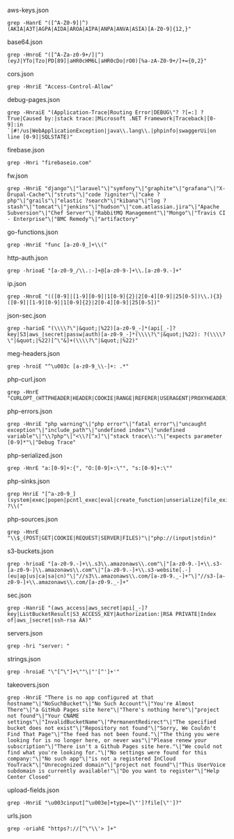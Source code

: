 

aws-keys.json

```
grep -HanrE "([^A-Z0-9]|^)(AKIA|A3T|AGPA|AIDA|AROA|AIPA|ANPA|ANVA|ASIA)[A-Z0-9]{12,}"
```


base64.json

```
grep -HnroE "([^A-Za-z0-9+/]|^)(eyJ|YTo|Tzo|PD[89]|aHR0cHM6L|aHR0cDo|rO0)[%a-zA-Z0-9+/]+={0,2}"
```


cors.json

```
grep -HnriE "Access-Control-Allow"
```


debug-pages.json

```
grep -HnraiE "(Application-Trace|Routing Error|DEBUG\"? ?[=:] ?True|Caused by:|stack trace:|Microsoft .NET Framework|Traceback|[0-9]:in `|#!/us|WebApplicationException|java\\.lang\\.|phpinfo|swaggerUi|on line [0-9]|SQLSTATE)"
```


firebase.json

```
grep -Hnri "firebaseio.com"
```


fw.json

```
grep -HnriE "django"\|"laravel"\|"symfony"\|"graphite"\|"grafana"\|"X-Drupal-Cache"\|"struts"\|"code ?igniter"\|"cake ?php"\|"grails"\|"elastic ?search"\|"kibana"\|"log ?stash"\|"tomcat"\|"jenkins"\|"hudson"\|"com.atlassian.jira"\|"Apache Subversion"\|"Chef Server"\|"RabbitMQ Management"\|"Mongo"\|"Travis CI - Enterprise"\|"BMC Remedy"\|"artifactory"
```


go-functions.json

```
grep -HnriE "func [a-z0-9_]+\\("
```


http-auth.json

```
grep -hrioaE "[a-z0-9_/\\.:-]+@[a-z0-9-]+\\.[a-z0-9.-]+"
```


ip.json

```
grep -HnroE "(([0-9]|[1-9][0-9]|1[0-9]{2}|2[0-4][0-9]|25[0-5])\\.){3}([0-9]|[1-9][0-9]|1[0-9]{2}|2[0-4][0-9]|25[0-5])"
```


json-sec.json

```
grep -harioE "(\\\\?\"|&quot;|%22)[a-z0-9_-]*(api[_-]?key|S3|aws_|secret|passw|auth)[a-z0-9_-]*(\\\\?\"|&quot;|%22): ?(\\\\?\"|&quot;|%22)[^\"&]+(\\\\?\"|&quot;|%22)"
```


meg-headers.json

```
grep -hroiE "^\u003c [a-z0-9_\\-]+: .*"
```


php-curl.json

```
grep -HnrE "CURLOPT_(HTTPHEADER|HEADER|COOKIE|RANGE|REFERER|USERAGENT|PROXYHEADER)"
```


php-errors.json

```
grep -HnriE "php warning"\|"php error"\|"fatal error"\|"uncaught exception"\|"include_path"\|"undefined index"\|"undefined variable"\|"\\?php"\|"<\\?[^x]"\|"stack trace\\:"\|"expects parameter [0-9]*"\|"Debug Trace"
```


php-serialized.json

```
grep -HnrE "a:[0-9]+:{", "O:[0-9]+:\"", "s:[0-9]+:\""
```


php-sinks.json

```
grep HnriE "[^a-z0-9_](system|exec|popen|pcntl_exec|eval|create_function|unserialize|file_exists|md5_file|filemtime|filesize|assert) ?\\("
```


php-sources.json

```
grep -HnrE "\\$_(POST|GET|COOKIE|REQUEST|SERVER|FILES)"\|"php://(input|stdin)"
```


s3-buckets.json

```
grep -hrioaE "[a-z0-9.-]+\\.s3\\.amazonaws\\.com"\|"[a-z0-9.-]+\\.s3-[a-z0-9-]\\.amazonaws\\.com"\|"[a-z0-9.-]+\\.s3-website[.-](eu|ap|us|ca|sa|cn)"\|"//s3\\.amazonaws\\.com/[a-z0-9._-]+"\|"//s3-[a-z0-9-]+\\.amazonaws\\.com/[a-z0-9._-]+"
```


sec.json

```
grep -HanriE "(aws_access|aws_secret|api[_-]?key|ListBucketResult|S3_ACCESS_KEY|Authorization:|RSA PRIVATE|Index of|aws_|secret|ssh-rsa AA)"
```


servers.json

```
grep -hri "server: "
```


strings.json

```
grep -hroiaE "\"[^\"]+\""\|"'[^']+'"
```


takeovers.json

```
grep -HnriE "There is no app configured at that hostname"\|"NoSuchBucket"\|"No Such Account"\|"You're Almost There"\|"a GitHub Pages site here"\|"There's nothing here"\|"project not found"\|"Your CNAME settings"\|"InvalidBucketName"\|"PermanentRedirect"\|"The specified bucket does not exist"\|"Repository not found"\|"Sorry, We Couldn't Find That Page"\|"The feed has not been found."\|"The thing you were looking for is no longer here, or never was"\|"Please renew your subscription"\|"There isn't a Github Pages site here."\|"We could not find what you're looking for."\|"No settings were found for this company:"\|"No such app"\|"is not a registered InCloud YouTrack"\|"Unrecognized domain"\|"project not found"\|"This UserVoice subdomain is currently available!"\|"Do you want to register"\|"Help Center Closed"
```



upload-fields.json

```
grep -HnriE "\u003cinput[^\u003e]+type=[\"']?file[\"']?"
```


urls.json

```
grep -oriahE "https?://[^\"\\'> ]+"
```
